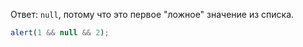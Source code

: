 Ответ: `null`, потому что это первое "ложное" значение из списка.

```js run
alert(1 && null && 2);
```

